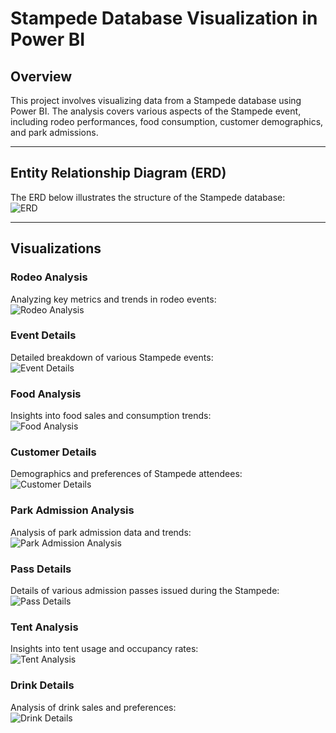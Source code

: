 # Stampede Database Visualization in Power BI  

## Overview  
This project involves visualizing data from a Stampede database using Power BI. The analysis covers various aspects of the Stampede event, including rodeo performances, food consumption, customer demographics, and park admissions.  

---

## Entity Relationship Diagram (ERD)  
The ERD below illustrates the structure of the Stampede database:  
![ERD](https://github.com/user-attachments/assets/36db7393-dcd2-4d28-a5fb-8aa5f1f3453b)  

---

## Visualizations  

### Rodeo Analysis  
Analyzing key metrics and trends in rodeo events:  
![Rodeo Analysis](https://github.com/user-attachments/assets/ad3c2979-873f-4e53-ab13-2b0a618207ef)  

### Event Details  
Detailed breakdown of various Stampede events:  
![Event Details](https://github.com/user-attachments/assets/d9adc937-85c2-45b4-9ee9-46d91c5461f0)  

### Food Analysis  
Insights into food sales and consumption trends:  
![Food Analysis](https://github.com/user-attachments/assets/d1387243-e629-43f4-b383-47e44ff80be6)  

### Customer Details  
Demographics and preferences of Stampede attendees:  
![Customer Details](https://github.com/user-attachments/assets/d74e3759-2cec-424b-bc1f-bfa8f24d22b0)  

### Park Admission Analysis  
Analysis of park admission data and trends:  
![Park Admission Analysis](https://github.com/user-attachments/assets/cea476d7-5060-4edf-b03d-3a94f838d954)  

### Pass Details  
Details of various admission passes issued during the Stampede:  
![Pass Details](https://github.com/user-attachments/assets/82d23c86-2b9c-4e01-a82c-ca68589d88a7)  

### Tent Analysis  
Insights into tent usage and occupancy rates:  
![Tent Analysis](https://github.com/user-attachments/assets/9924d953-cb7e-4982-9401-6d09ddcafc55)  

### Drink Details  
Analysis of drink sales and preferences:  
![Drink Details](https://github.com/user-attachments/assets/f8cbf5c8-1c08-476d-92ce-e43bb54c3af4)  
